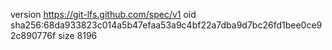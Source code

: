 version https://git-lfs.github.com/spec/v1
oid sha256:68da933823c014a5b47efaa53a9c4bf22a7dba9d7bc26fd1bee0ce92c890776f
size 8196
